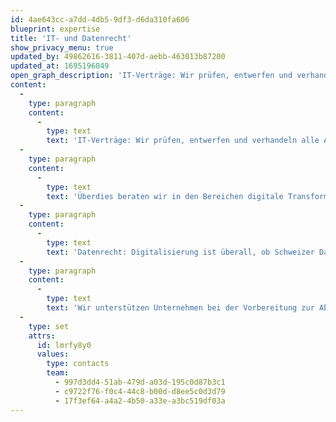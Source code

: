 ```yaml
---
id: 4ae643cc-a7dd-4db5-9df3-d6da310fa606
blueprint: expertise
title: 'IT- und Datenrecht'
show_privacy_menu: true
updated_by: 49862616-3811-407d-aebb-463013b87200
updated_at: 1695196049
open_graph_description: 'IT-Verträge: Wir prüfen, entwerfen und verhandeln alle Arten von Verträgen in der Technologiebranche (Outsourcing inkl. BPO und arbeitsrechtliche Aspekte, Cloud inkl. SaaS/IaaS/PaaS, Softwarelizenzierung inkl. Open Source & Apps, Hosting, Integration, Implementierung, Infrastruktur, Beratung, Technologietransfer inkl. F&E, H2020, Beschaffung & Sourcing usw.).'
content:
  -
    type: paragraph
    content:
      -
        type: text
        text: 'IT-Verträge: Wir prüfen, entwerfen und verhandeln alle Arten von Verträgen in der Technologiebranche (Outsourcing inkl. BPO und arbeitsrechtliche Aspekte, Cloud inkl. SaaS/IaaS/PaaS, Softwarelizenzierung inkl. Open Source & Apps, Hosting, Integration, Implementierung, Infrastruktur, Beratung, Technologietransfer inkl. F&E, H2020, Beschaffung & Sourcing usw.).'
  -
    type: paragraph
    content:
      -
        type: text
        text: 'Überdies beraten wir in den Bereichen digitale Transformation, E-Commerce, soziale Medien, Künstliche Intelligenz (KI) und andere neue Technologien, inkl. Internet of Things (IoT), E-Health, Smart Health, MedTech, LegalTech, FinTech, Blockchain, Non-Fungible Tokens (NFTs), Virtual Reality (VR), Augmented Reality (AR), Mixed Reality (MR), Metaverse, Big Data Analytics, Predictive Maintenance, Quantum Computing usw.'
  -
    type: paragraph
    content:
      -
        type: text
        text: 'Datenrecht: Digitalisierung ist überall, ob Schweizer Datenschutzgesetz (DSG), Europäische Datenschutzgrundverordnung (DSGVO) oder andere Gesetze im Zusammenhang mit Informationen und Daten – wir beraten in allen Bereichen der Content-Industrie. Wir helfen bei allen Aspekten des Schutzes, der Nutzung, der Vermarktung und der Monetarisierung von Daten und anderer Informationen sowie bei der Entwicklung, Bewertung, Umsetzung und Überwachung von Datenschutzmanagementprogrammen.'
  -
    type: paragraph
    content:
      -
        type: text
        text: 'Wir unterstützen Unternehmen bei der Vorbereitung zur Abwehr eines Cyberangriffs (z.B. bei der Erstellung eines Plans zur Bewältigung und Wiederherstellung nach einer Cyberattacke) und bei der Bewältigung aller Arten von IT-Sicherheitsvorfällen.'
  -
    type: set
    attrs:
      id: lmrfy8y0
      values:
        type: contacts
        team:
          - 997d3dd4-51ab-479d-a03d-195c0d87b3c1
          - c9722f76-f0c4-44c8-b00d-d8ee5c0d3d79
          - 17f3ef64-a4a2-4b50-a33e-a3bc519df03a
---
```

